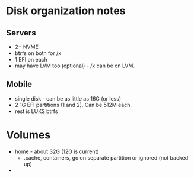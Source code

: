 # Disk organization notes

## Servers 

- 2+ NVME
- btrfs on both for /x
- 1 EFI on each 
- may have LVM too (optional) - /x can be on LVM.

## Mobile

- single disk - can be as little as 16G (or less)
- 2 1G EFI partitions (1 and 2). Can be 512M each.
- rest is LUKS btrfs

# Volumes

- home - about 32G (12G is current)
    - .cache, containers, go on separate partition or ignored (not backed up)
- 
